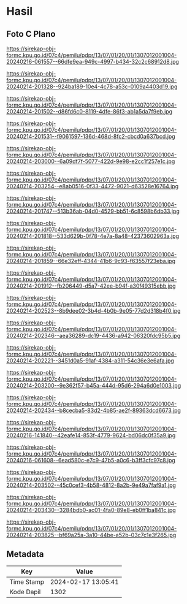 # Hasil

## Foto C Plano

https://sirekap-obj-formc.kpu.go.id/07c4/pemilu/pdpr/13/07/01/20/01/1307012001004-20240216-061557--66dfe9ea-949c-4997-b434-32c2c68912d8.jpg

https://sirekap-obj-formc.kpu.go.id/07c4/pemilu/pdpr/13/07/01/20/01/1307012001004-20240214-201328--924ba189-10e4-4c78-a53c-0109a4403d19.jpg

https://sirekap-obj-formc.kpu.go.id/07c4/pemilu/pdpr/13/07/01/20/01/1307012001004-20240214-201502--d86fd6c0-8119-4dfe-86f3-ab1a5da7f9eb.jpg

https://sirekap-obj-formc.kpu.go.id/07c4/pemilu/pdpr/13/07/01/20/01/1307012001004-20240214-201531--f9061597-136d-468d-8fc2-cbcd0a637bcd.jpg

https://sirekap-obj-formc.kpu.go.id/07c4/pemilu/pdpr/13/07/01/20/01/1307012001004-20240214-203000--6a09df7f-5077-422d-9e98-e2cc1f257e1c.jpg

https://sirekap-obj-formc.kpu.go.id/07c4/pemilu/pdpr/13/07/01/20/01/1307012001004-20240214-203254--e8ab0516-0f33-4472-9021-d63528e16764.jpg

https://sirekap-obj-formc.kpu.go.id/07c4/pemilu/pdpr/13/07/01/20/01/1307012001004-20240214-201747--513b36ab-04d0-4529-bb51-6c8598b6db33.jpg

https://sirekap-obj-formc.kpu.go.id/07c4/pemilu/pdpr/13/07/01/20/01/1307012001004-20240214-201818--533d629b-0f78-4e7a-8a48-42373602963a.jpg

https://sirekap-obj-formc.kpu.go.id/07c4/pemilu/pdpr/13/07/01/20/01/1307012001004-20240214-201859--66e32eff-4344-41b6-9c93-f63557f23eba.jpg

https://sirekap-obj-formc.kpu.go.id/07c4/pemilu/pdpr/13/07/01/20/01/1307012001004-20240214-201912--fb206449-d5a7-42ee-b94f-a30f49315ebb.jpg

https://sirekap-obj-formc.kpu.go.id/07c4/pemilu/pdpr/13/07/01/20/01/1307012001004-20240214-202523--8b9dee02-3b4d-4b0b-9e05-77d2d318b4f0.jpg

https://sirekap-obj-formc.kpu.go.id/07c4/pemilu/pdpr/13/07/01/20/01/1307012001004-20240214-202346--aea36289-dc19-4436-a942-06320fdc95b5.jpg

https://sirekap-obj-formc.kpu.go.id/07c4/pemilu/pdpr/13/07/01/20/01/1307012001004-20240214-202221--3451d0a5-91af-4384-a311-54c36e3e6afa.jpg

https://sirekap-obj-formc.kpu.go.id/07c4/pemilu/pdpr/13/07/01/20/01/1307012001004-20240214-203200--9e362f57-b45a-444d-95d6-294a6d0e1003.jpg

https://sirekap-obj-formc.kpu.go.id/07c4/pemilu/pdpr/13/07/01/20/01/1307012001004-20240214-202434--b8cecba5-83d2-4b85-ae2f-89363dcd6673.jpg

https://sirekap-obj-formc.kpu.go.id/07c4/pemilu/pdpr/13/07/01/20/01/1307012001004-20240216-141840--42eafe14-853f-4779-9624-bd06dc0f35a9.jpg

https://sirekap-obj-formc.kpu.go.id/07c4/pemilu/pdpr/13/07/01/20/01/1307012001004-20240216-061608--6ead580c-e7c9-47b5-a0c6-b3ff3cfc97c8.jpg

https://sirekap-obj-formc.kpu.go.id/07c4/pemilu/pdpr/13/07/01/20/01/1307012001004-20240214-203502--45c0cef3-4b58-4812-8a2b-9e49a7faf9a1.jpg

https://sirekap-obj-formc.kpu.go.id/07c4/pemilu/pdpr/13/07/01/20/01/1307012001004-20240214-203430--3284bdb0-ac01-4fa0-89e8-eb0ff1ba841c.jpg

https://sirekap-obj-formc.kpu.go.id/07c4/pemilu/pdpr/13/07/01/20/01/1307012001004-20240214-203825--bf69a25a-3a10-44be-a52b-03c7c1e3f265.jpg


## Metadata

| Key        | Value               |
| ---------- | ------------------- |
| Time Stamp | 2024-02-17 13:05:41 |
| Kode Dapil | 1302                |



